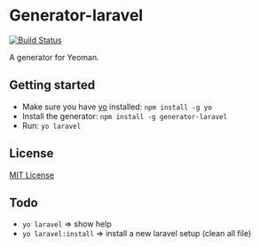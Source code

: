 # Generator-laravel
[![Build Status](https://secure.travis-ci.org/Freyskeyd/generator-laravel.png?branch=master)](https://travis-ci.org/Freyskeyd/generator-laravel)

A generator for Yeoman.

## Getting started
- Make sure you have [yo](https://github.com/yeoman/yo) installed:
    `npm install -g yo`
- Install the generator: `npm install -g generator-laravel`
- Run: `yo laravel`

## License
[MIT License](http://en.wikipedia.org/wiki/MIT_License)

## Todo

- `yo laravel` => show help
- `yo laravel:install` => install a new laravel setup (clean all file)